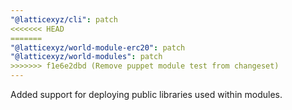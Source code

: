```yaml
---
"@latticexyz/cli": patch
<<<<<<< HEAD
=======
"@latticexyz/world-module-erc20": patch
"@latticexyz/world-modules": patch
>>>>>>> f1e6e2dbd (Remove puppet module test from changeset)
---
```


Added support for deploying public libraries used within modules.
